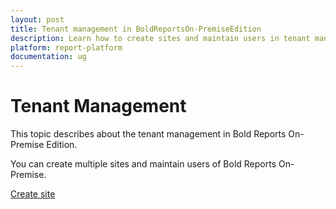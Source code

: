 ```yaml
---
layout: post
title: Tenant management in BoldReportsOn-PremiseEdition
description: Learn how to create sites and maintain users in tenant management on Bold Reports OnPremise Edition.
platform: report-platform
documentation: ug
---
```


# Tenant Management

This topic describes about the tenant management in Bold Reports On-Premise Edition.

You can create multiple sites and maintain users of Bold Reports On-Premise.

[Create site](/on-premise/tenant-management/create-site/)